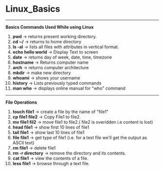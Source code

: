 # Linux_Basics
-----------------------

**Basics Commands Used While using Linux**

1. **pwd** -> returns present working directory.
2. **cd ~/** -> returns to home directory
3. **ls -al** -> lists all files with attributes in vertical format.
4. **echo hello world** -> Display Text to screen
5. **date** -> returns day of week, date, time, timezone
6. **hostname** -> Returns computer name
7. **arch** -> returns computer architecture
8. **mkdir** -> make new directory
9. **whoami** -> shows your username
10. **history** -> Lists previously typed commands
11. **man who** -> displays online manual for "who" command
----------------------------------------------------------------

**File Operations**

1. **touch file1** -> create a file by the name of "file1"
2. **cp file1 file2** -> Copy File1 to file2.
3. **mv file1 fil2** -> move file1 to file2.( file2 is overidden i.e content is lost)
4. **head file1** -> show first 10 lines of file1
5. **tail file1** -> show last 10 lines of file1
6. **file file1** -> get type of file1 (i.e. for a text file we'll get the output as ASCII text)
7. **rm file1** -> delete file1
8. **rm -r directory** -> remove the directory and its contents.
9. **cat file1** -> view the contents of a file.
10. **less file1** -> browse through a text file.


